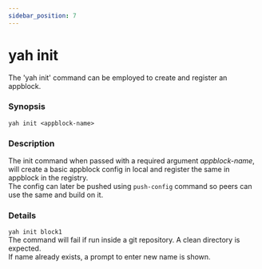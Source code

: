 ```yaml
---
sidebar_position: 7
---
```


# yah init

The 'yah init' command can be employed to create and register an appblock.

### Synopsis

    yah init <appblock-name>

### Description

The init command when passed with a required argument _appblock-name_, will create a basic appblock config in local and register the same in appblock in the registry.  
The config can later be pushed using `push-config` command
so peers can use the same and build on it.

### Details

`yah init block1`  
The command will fail if run inside a git repository. A clean directory is expected.  
If name already exists, a prompt to enter new name is shown.

<!-- ### Configuration -->
